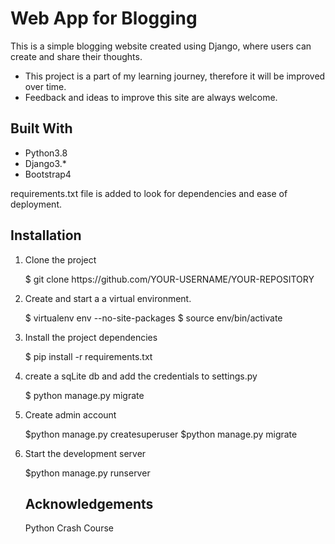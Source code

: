 <h1>Web App for Blogging</h1>
<p>This is a simple blogging website created using Django, where users can create and share their thoughts.<p>
  <ul>
    <li>This project is a part of my learning journey, therefore it will be improved over time.</li>
    <li>Feedback and ideas to improve this site are always welcome.</li>
   </ul>
   
 <h2>Built With</h2>
 <ul>
  <li>Python3.8</li>
  <li>Django3.*</li>
  <li>Bootstrap4</li>
</ul>
<p>requirements.txt file is added to look for dependencies and ease of deployment.</p>


<h2>Installation</h2>
<ol>
  
   

<li>Clone the project</li>
<p>$ git clone https://github.com/YOUR-USERNAME/YOUR-REPOSITORY</p>

<li>Create and start a a virtual environment.</li>
<p>$ virtualenv env --no-site-packages
   $ source env/bin/activate
</p>

<li>Install the project dependencies</li>
<p>$ pip install -r requirements.txt</p>

<li>create a sqLite db and add the credentials to settings.py</li>

<p>$ python manage.py migrate</p>

<li>Create admin account</li>
    <p>$python manage.py createsuperuser
    $python manage.py migrate</p>
 
<li>Start the development server</li>
    <p>$python manage.py runserver</p>
    
<h2>Acknowledgements</h2>
<p>Python Crash Course</p>

      
